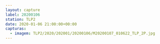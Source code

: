 ```yaml
---
layout: capture
label: 20200106
station: TLP2
date: 2020-01-06 21:00:00+00:00
capturas:
  - imagem: TLP2/2020/202001/20200106/M20200107_010622_TLP_2P.jpg
---
```

